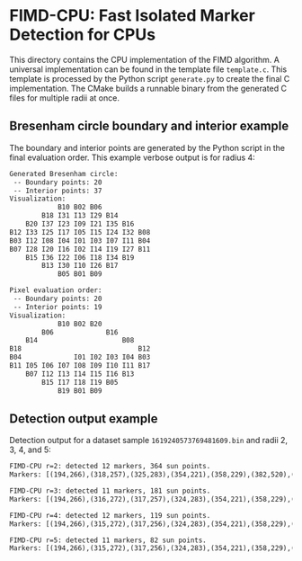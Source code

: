 # FIMD-CPU: Fast Isolated Marker Detection for CPUs

This directory contains the CPU implementation of the FIMD algorithm. A universal implementation can be found in the template file `template.c`. This template is processed by the Python script `generate.py` to create the final C implementation. The CMake builds a runnable binary from the generated C files for multiple radii at once.

## Bresenham circle boundary and interior example
The boundary and interior points are generated by the Python script in the final evaluation order. This example verbose output is for radius 4:

```txt
Generated Bresenham circle:
 -- Boundary points: 20
 -- Interior points: 37
Visualization:
            B10 B02 B06
        B18 I31 I13 I29 B14
    B20 I37 I23 I09 I21 I35 B16
B12 I33 I25 I17 I05 I15 I24 I32 B08
B03 I12 I08 I04 I01 I03 I07 I11 B04
B07 I28 I20 I16 I02 I14 I19 I27 B11
    B15 I36 I22 I06 I18 I34 B19
        B13 I30 I10 I26 B17
            B05 B01 B09

Pixel evaluation order:
 -- Boundary points: 20
 -- Interior points: 19
Visualization:
            B10 B02 B20
        B06             B16
    B14                     B08
B18                             B12
B04             I01 I02 I03 I04 B03
B11 I05 I06 I07 I08 I09 I10 I11 B17
    B07 I12 I13 I14 I15 I16 B13
        B15 I17 I18 I19 B05
            B19 B01 B09
```

## Detection output example
Detection output for a dataset sample `1619240573769481609.bin` and radii 2, 3, 4, and 5:

```txt
FIMD-CPU r=2: detected 12 markers, 364 sun points.
Markers: [(194,266),(318,257),(325,283),(354,221),(358,229),(382,520),(382,523),(384,515),(407,411),(415,379),(416,386),(416,374)]

FIMD-CPU r=3: detected 11 markers, 181 sun points.
Markers: [(194,266),(316,272),(317,257),(324,283),(354,221),(358,229),(382,520),(384,515),(415,379),(416,386),(416,374)]

FIMD-CPU r=4: detected 12 markers, 119 sun points.
Markers: [(194,266),(315,272),(317,256),(324,283),(354,221),(358,229),(382,520),(384,515),(407,412),(415,379),(416,386),(416,374)]

FIMD-CPU r=5: detected 11 markers, 82 sun points.
Markers: [(194,266),(315,272),(317,256),(324,283),(354,221),(358,229),(382,520),(384,515),(407,411),(415,379),(416,386)]
```